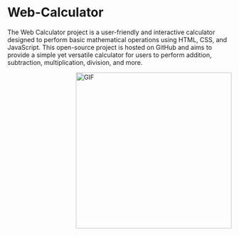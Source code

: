 # Web-Calculator

<p align="left"> The Web Calculator project is a user-friendly and interactive calculator designed to perform basic mathematical operations using HTML, CSS, and JavaScript. This open-source project is hosted on GitHub and aims to provide a simple yet versatile calculator for users to perform addition, subtraction, multiplication, division, and more. </p>

<img align="right" alt="GIF" src="https://github.com/Pepsit0/Web-Calculator/assets/141325650/7d1d5efa-b809-40de-83ef-2a1bc05a239a?raw=true" width="350" height="350" />
